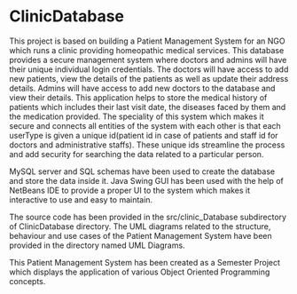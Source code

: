 # ClinicDatabase
This project is based on building a Patient Management System for an NGO which runs a clinic providing homeopathic medical services. This database provides a secure management system where doctors and admins will have their unique individual login credentials. The doctors will have access to add new patients, view the details of the patients as well as update their address details. Admins will have access to add new doctors to the database and view their details. This application helps to store the medical history of patients which includes their last visit date, the diseases faced by them and the medication provided. The speciality of this system which makes it secure and connects all entities of the system with each other is that each userType is given a unique id(patient id in case of patients and staff id for doctors and administrative staffs). These unique ids streamline the process and add security for searching the data related to a particular person.

MySQL server and SQL schemas have been used to create the database and store the data inside it.
Java Swing GUI has been used with the help of NetBeans IDE to provide a proper UI to the system which makes it interactive to use and easy to maintain.

The source code has been provided in the src/clinic_Database subdirectory of ClinicDatabase directory. 
The UML diagrams related to the structure, behaviour and use cases of the Patient Management System have been provided in the directory named UML Diagrams.

This Patient Management System has been created as a Semester Project which displays the application of various Object Oriented Programming concepts.
